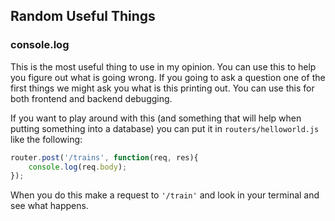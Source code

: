 ## Random Useful Things

### console.log

This is the most useful thing to use in my opinion. You can use this to help you figure out what is going wrong. If you going to ask a question one of the first things we might ask you what is this printing out. You can use this for both frontend and backend debugging.

If you want to play around with this (and something that will help when putting something into a database) you can put it in `routers/helloworld.js` like the following:

```javascript
router.post('/trains', function(req, res){
    console.log(req.body);
});
```

When you do this make a request to `'/train'` and look in your terminal and see what happens.
